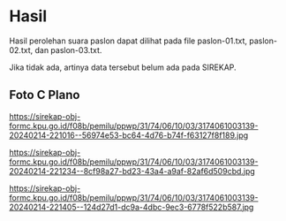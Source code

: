 # Hasil

Hasil perolehan suara paslon dapat dilihat pada file paslon-01.txt, paslon-02.txt, dan paslon-03.txt.

Jika tidak ada, artinya data tersebut belum ada pada SIREKAP.

## Foto C Plano

https://sirekap-obj-formc.kpu.go.id/f08b/pemilu/ppwp/31/74/06/10/03/3174061003139-20240214-221016--56974e53-bc64-4d76-b74f-f63127f8f189.jpg

https://sirekap-obj-formc.kpu.go.id/f08b/pemilu/ppwp/31/74/06/10/03/3174061003139-20240214-221234--8cf98a27-bd23-43a4-a9af-82af6d509cbd.jpg

https://sirekap-obj-formc.kpu.go.id/f08b/pemilu/ppwp/31/74/06/10/03/3174061003139-20240214-221405--124d27d1-dc9a-4dbc-9ec3-6778f522b587.jpg
